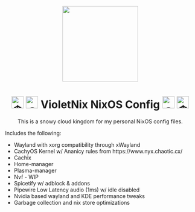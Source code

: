<p align="center">
  <img width=200 height=200 src="https://gitlab.com/uploads/-/system/project/avatar/40517887/68747470733a2f2f692e696d6775722e636f6d2f367146436c41312e706e67.png" />
</p>

<h1 align ="center">
  <picture>
  <source srcset="https://fonts.gstatic.com/s/e/notoemoji/latest/2744_fe0f/512.webp" type="image/webp">
    <img src="https://fonts.gstatic.com/s/e/notoemoji/latest/2744_fe0f/512.gif" alt="❄" width="32" height="32">
  </picture> 
  <picture>
  <source srcset="https://fonts.gstatic.com/s/e/notoemoji/latest/26c4/512.webp" type="image/webp">
  <img src="https://fonts.gstatic.com/s/e/notoemoji/latest/26c4/512.gif" alt="⛄" width="32" height="32">
</picture>
  VioletNix NixOS Config
  <source srcset="https://fonts.gstatic.com/s/e/notoemoji/latest/26c4/512.webp" type="image/webp">
  <img src="https://fonts.gstatic.com/s/e/notoemoji/latest/26c4/512.gif" alt="⛄" width="32" height="32">
</picture>
  <picture>
  <source srcset="https://fonts.gstatic.com/s/e/notoemoji/latest/2744_fe0f/512.webp" type="image/webp">
  <img src="https://fonts.gstatic.com/s/e/notoemoji/latest/2744_fe0f/512.gif" alt="❄" width="32" height="32">
  </picture></h1>
<p align="center"> This is a snowy cloud kingdom for my personal NixOS config files.</p>
Includes the following:
<ul>
  <li>Wayland with xorg compatibility through xWayland </li>
  <li>CachyOS Kernel w/ Ananicy rules from https://www.nyx.chaotic.cx/</li>
  <li>Cachix</li>
  <li>Home-manager</li>
  <li>Plasma-manager</li>
  <li>Nvf - WIP </li>
  <li>Spicetify w/ adblock & addons</li>
  <li>Pipewire Low Latency audio (1ms) w/ idle disabled</li>
  <li>Nvidia based wayland and KDE performance tweaks</li>
  <li>Garbage collection and nix store optimizations</li>
  <!-- add dev flakes for different ENVs -->
</ul>
